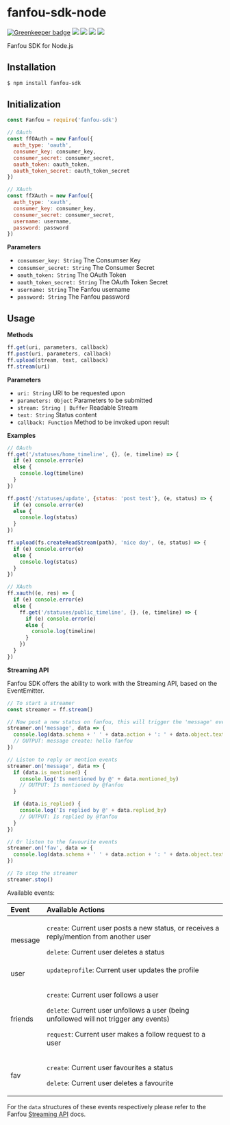 # fanfou-sdk-node

[![Greenkeeper badge](https://badges.greenkeeper.io/LitoMore/fanfou-sdk-node.svg)](https://greenkeeper.io/)
[![](https://img.shields.io/travis/LitoMore/fanfou-sdk-node/master.svg)](https://travis-ci.org/LitoMore/fanfou-sdk-node)
[![](https://img.shields.io/npm/v/fanfou-sdk.svg)](https://www.npmjs.com/package/fanfou-sdk)
[![](https://img.shields.io/npm/l/fanfou-sdk.svg)](https://github.com/LitoMore/fanfou-sdk-node/blob/master/LICENSE)
[![](https://img.shields.io/badge/code_style-standard-brightgreen.svg)](https://standardjs.com)

Fanfou SDK for Node.js

## Installation

```bash
$ npm install fanfou-sdk
```
## Initialization

```javascript
const Fanfou = require('fanfou-sdk')

// OAuth
const ffOAuth = new Fanfou({
  auth_type: 'oauth',
  consumer_key: consumer_key,
  consumer_secret: consumer_secret,
  oauth_token: oauth_token,
  oauth_token_secret: oauth_token_secret
})

// XAuth
const ffXAuth = new Fanfou({
  auth_type: 'xauth',
  consumer_key: consumer_key,
  consumer_secret: consumer_secret,
  username: username,
  password: password
})
```
**Parameters**

- `consumser_key: String` The Consumser Key
- `consumser_secret: String` The Consumer Secret
- `oauth_token: String` The OAuth Token
- `oauth_token_secret: String` The OAuth Token Secret
- `username: String` The Fanfou username
- `password: String` The Fanfou password

## Usage

**Methods**

```javascript
ff.get(uri, parameters, callback)
ff.post(uri, parameters, callback)
ff.upload(stream, text, callback)
ff.stream(uri)
```

**Parameters**

- `uri: String` URI to be requested upon
- `parameters: Object` Parameters to be submitted
- `stream: String | Buffer` Readable Stream
- `text: String` Status content
- `callback: Function` Method to be invoked upon result

**Examples**

```javascript
// OAuth
ff.get('/statuses/home_timeline', {}, (e, timeline) => {
  if (e) console.error(e)
  else {
    console.log(timeline)
  }
})

ff.post('/statuses/update', {status: 'post test'}, (e, status) => {
  if (e) console.error(e)
  else {
    console.log(status)
  }
})

ff.upload(fs.createReadStream(path), 'nice day', (e, status) => {
  if (e) console.error(e)
  else {
    console.log(status)
  }
})

// XAuth
ff.xauth((e, res) => {
  if (e) console.error(e)
  else {
    ff.get('/statuses/public_timeline', {}, (e, timeline) => {
      if (e) console.error(e)
      else {
        console.log(timeline)
      }
    })
  }
})
```

**Streaming API**

Fanfou SDK offers the ability to work with the Streaming API, based on the EventEmitter.

```javascript
// To start a streamer
const streamer = ff.stream()

// Now post a new status on fanfou, this will trigger the 'message' event
streamer.on('message', data => {
  console.log(data.schema + ' ' + data.action + ': ' + data.object.text)
  // OUTPUT: message create: hello fanfou
})

// Listen to reply or mention events
streamer.on('message', data => {
  if (data.is_mentioned) {
    console.log('Is mentioned by @' + data.mentioned_by)
    // OUTPUT: Is mentioned by @fanfou
  }

  if (data.is_replied) {
    console.log('Is replied by @' + data.replied_by)
    // OUTPUT: Is replied by @fanfou
  }
})

// Or listen to the favourite events
streamer.on('fav', data => {
  console.log(data.schema + ' ' + data.action + ': ' + data.object.text)
})

// To stop the streamer
streamer.stop()
```

Available events:

|Event|Available Actions|
:---|:---
message|<p>`create`: Current user posts a new status, or receives a reply/mention from another user</p><p>`delete`: Current user deletes a status
user|`updateprofile`: Current user updates the profile</p>
friends|<p>`create`: Current user follows a user</p><p>`delete`: Current user unfollows a user (being unfollowed will not trigger any events)</p><p>`request`: Current user makes a follow request to a user</p>
fav|<p>`create`: Current user favourites a status</p><p>`delete`: Current user deletes a favourite</p>

For the `data` structures of these events respectively please refer to the Fanfou [Streaming API](http://wiki.fanfou.com/Streaming-API) docs.
